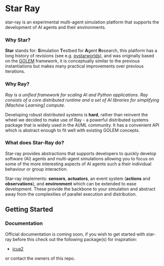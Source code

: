 # Star Ray

star-ray is an experimental multi-agent simulation platform that supports the development of AI agents and their environments.

### Why Star? 

**Star** stands for: **S**imulation **T**estbed for **A**gent **R**esearch, this platform has a long history of revisions (see e.g. [pystarworlds](https://github.com/dicelab-rhul/pystarworlds)), and was originally based on the [GOLEM](https://www.cs.rhul.ac.uk/home/kostas/pubs/debs09.pdf) framework, it is conceptually similar to the previous instantiations but makes many practical improvements over previous iterations.

### Why Ray?

_Ray is a unified framework for scaling AI and Python applications. Ray consists of a core distributed runtime and a set of AI libraries for simplifying [Machine Learning] compute._

Developing robust distributed systems is **hard**, rather than reinvent the wheel we decided to make use of Ray - a powerful distributed systems package that is widely used in the AI/ML community. It has a convenient API which is abstract enough to fit well with existing GOLEM concepts. 

### What does Star-Ray do? 

Star-ray provides abstractions that supports developers to quickly develop software (AI) agents and multi-agent simulations allowing you to focus on some of the more interesting aspects of AI agents such a their individual behaviour or group interaction.

Star-ray implements: **sensors**, **actuators**, an event system (**actions** and **observations**), and **environment** which can be extended to ease development. These provide the backbone to your simulation and abstract away from the complexities of parallel execution and distribution.

## Getting Started

### Documentation

Official documentation is coming soon, if you wish to get started with star-ray before this check out the following package(s) for inspiration:
- [icua2](https://github.com/dicelab-rhul/icua2)

or contact the owners of this repo.
